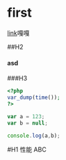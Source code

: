 # first

[link](https://www.baidu.com)嘎嘎

##H2

#### asd

###H3

```php
<?php
var_dump(time());
?>
```

```javascript
var a = 123;
var b = null;

console.log(a,b);
```

#H1
性能
ABC

